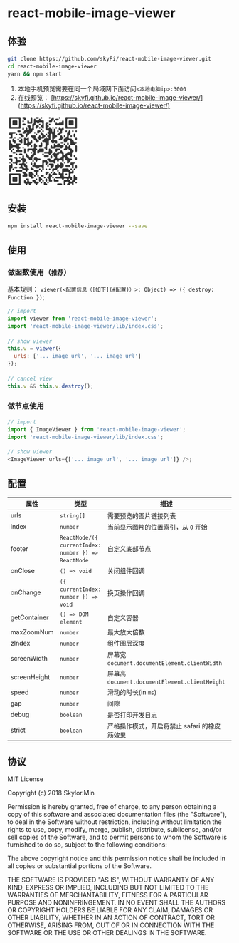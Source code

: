 # react-mobile-image-viewer

## 体验

```bash
git clone https://github.com/skyFi/react-mobile-image-viewer.git
cd react-mobile-image-viewer
yarn && npm start
```

1. 本地手机预览需要在同一个局域网下面访问`<本地电脑ip>:3000`
2. 在线预览： [https://skyfi.github.io/react-mobile-image-viewer/](https://skyfi.github.io/react-mobile-image-viewer/)

![](https://github.com/skyFi/react-mobile-image-viewer/raw/master/react-mobile-image-viewer__qrcode.png)

## 安装

```bash
npm install react-mobile-image-viewer --save
```

## 使用

### 做函数使用（`推荐`）

基本规则： `viewer(<配置信息（[如下](#配置)）>: Object) => ({ destroy: Function })`;

```javascript
// import
import viewer from 'react-mobile-image-viewer';
import 'react-mobile-image-viewer/lib/index.css';

// show viewer
this.v = viewer({
  urls: ['... image url', '... image url']
});

// cancel view
this.v && this.v.destroy();
```

### 做节点使用

```javascript
// import
import { ImageViewer } from 'react-mobile-image-viewer';
import 'react-mobile-image-viewer/lib/index.css';

// show viewer
<ImageViewer urls={['... image url', '... image url']} />;
```

## 配置

| 属性         | 类型                                                | 描述                                           | 默认值                |
| ------------ | --------------------------------------------------- | ---------------------------------------------- | --------------------- |
| urls         | `string[]`                                          | 需要预览的图片链接列表                         | `[]`                  |
| index        | `number`                                            | 当前显示图片的位置索引，从 `0` 开始            | `0`                   |
| footer       | `ReactNode/({ currentIndex: number }) => ReactNode` | 自定义底部节点                                 | `undefined`           |
| onClose      | `() => void`                                        | 关闭组件回调                                   | `() => {}`            |
| onChange     | `({ currentIndex: number }) => void`                | 换页操作回调                                   | `() => {}`            |
| getContainer | `() => DOM element`                                 | 自定义容器                                     | `() => document.body` |
| maxZoomNum   | `number`                                            | 最大放大倍数                                   | `5`                   |
| zIndex       | `number`                                            | 组件图层深度                                   | `100`                 |
| screenWidth  | `number`                                            | 屏幕宽 `document.documentElement.clientWidth`  | `undefined`           |
| screenHeight | `number`                                            | 屏幕高 `document.documentElement.clientHeight` | `undefined`           |
| speed        | `number`                                            | 滑动的时长(in `ms`)                            | `300`                 |
| gap          | `number`                                            | 间隙                                           | `10`                  |
| debug        | `boolean`                                           | 是否打印开发日志                               | `false`               |
| strict       | `boolean`                                           | 严格操作模式，开启将禁止 safari 的橡皮筋效果   | `true`                |

## 协议

MIT License

Copyright (c) 2018 Skylor.Min

Permission is hereby granted, free of charge, to any person obtaining a copy
of this software and associated documentation files (the "Software"), to deal
in the Software without restriction, including without limitation the rights
to use, copy, modify, merge, publish, distribute, sublicense, and/or sell
copies of the Software, and to permit persons to whom the Software is
furnished to do so, subject to the following conditions:

The above copyright notice and this permission notice shall be included in all
copies or substantial portions of the Software.

THE SOFTWARE IS PROVIDED "AS IS", WITHOUT WARRANTY OF ANY KIND, EXPRESS OR
IMPLIED, INCLUDING BUT NOT LIMITED TO THE WARRANTIES OF MERCHANTABILITY,
FITNESS FOR A PARTICULAR PURPOSE AND NONINFRINGEMENT. IN NO EVENT SHALL THE
AUTHORS OR COPYRIGHT HOLDERS BE LIABLE FOR ANY CLAIM, DAMAGES OR OTHER
LIABILITY, WHETHER IN AN ACTION OF CONTRACT, TORT OR OTHERWISE, ARISING FROM,
OUT OF OR IN CONNECTION WITH THE SOFTWARE OR THE USE OR OTHER DEALINGS IN THE
SOFTWARE.
